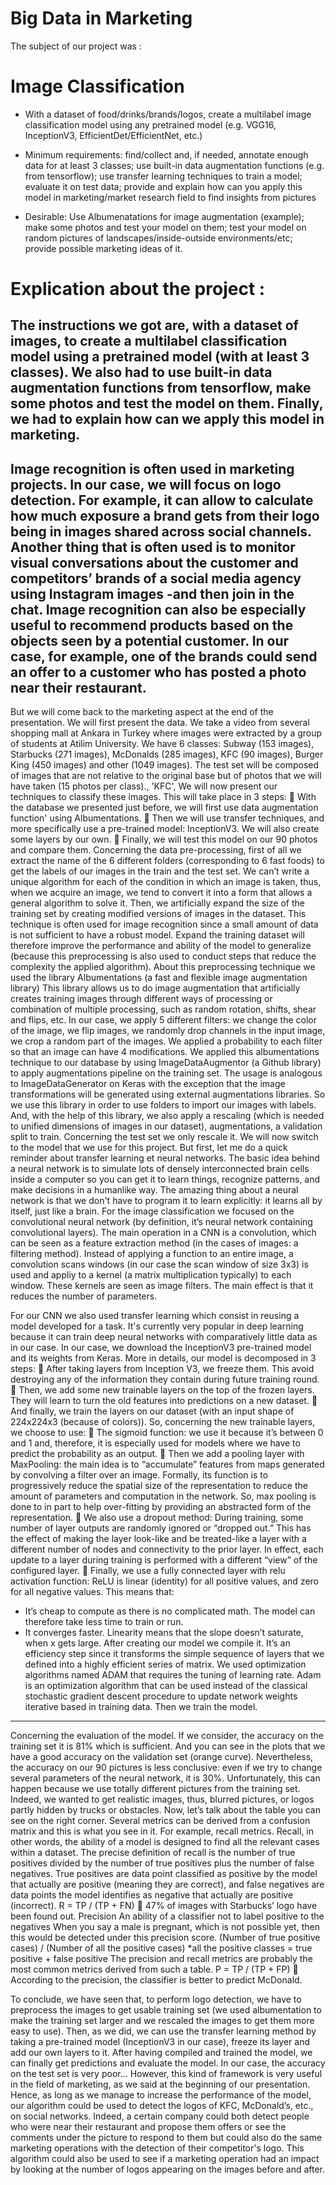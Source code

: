 # Big Data in Marketing 


The subject of our project was : 
# Image Classification

- With a dataset of food/drinks/brands/logos, create a multilabel image classification model using any pretrained model (e.g. VGG16, InceptionV3, EfficientDet/EfficientNet, etc.)

- Minimum requirements: find/collect and, if needed, annotate enough data for at least 3 classes; use built-in data augmentation functions (e.g. from tensorflow); use transfer learning techniques to train a model; evaluate it on test data; provide and explain how can you apply this model in marketing/market research field to find insights from pictures

- Desirable: Use Albumenatations for image augmentation (example); make some photos and test your model on them; test your model on random pictures of landscapes/inside-outside environments/etc; provide possible marketing ideas of it.


# Explication about the project : 

The instructions we got are, with a dataset of images, to create a multilabel classification model using a pretrained model (with at least 3 classes).
We also had to use built-in data augmentation functions from tensorflow, make some photos and test the model on them. 
Finally, we had to explain how can we apply this model in marketing. 
-------------------------------------------------------------------------------------------------------
Image recognition is often used in marketing projects. In our case, we will focus on logo detection.
For example, it can allow to calculate how much exposure a brand gets from their logo being in images shared across social channels.
Another thing that is often used is to monitor visual conversations about the customer and competitors’ brands of a social media agency using Instagram images -and then join in the chat.
Image recognition can also be especially useful to recommend products based on the objects seen by a potential customer. In our case, for example, one of the brands could send an offer to a customer who has posted a photo near their restaurant.
--------------------------------------------------------------------------------------------------------
But we will come back to the marketing aspect at the end of the presentation. We will first present the data.
We take a video from several shopping mall at Ankara in Turkey where images were extracted by a group of students at Atilim University. 
We have 6 classes: Subway (153 images), Starbucks (271 images), McDonalds (285 images), KFC (90 images), Burger King (450 images) and other (1049 images). 
The test set will be composed of images that are not relative to the original base but of photos that we will have taken (15 photos per class)., 'KFC',
We will now present our techniques to classify these images. This will take place in 3 steps:
	With the database we presented just before, we will first use data augmentation function' using Albumentations. 
	Then we will use transfer techniques, and more specifically use a pre-trained model: InceptionV3. We will also create some layers by our own. 
	Finally, we will test this model on our 90 photos and compare them. 
Concerning the data pre-processing, first of all we extract the name of the 6 different folders (corresponding to 6 fast foods) to get the labels of our images in the train and the test set.
We can’t write a unique algorithm for each of the condition in which an image is taken, thus, when we acquire an image, we tend to convert it into a form that allows a general algorithm to solve it.
Then, we artificially expand the size of the training set by creating modified versions of images in the dataset. 
This technique is often used for image recognition since a small amount of data is not sufficient to have a robust model. Expand the training dataset will therefore improve the performance and ability of the model to generalize (because this preprocessing is also used to conduct steps that reduce the complexity the applied algorithm).
About this preprocessing technique we used the library Albumentations (a fast and flexible image augmentation library)
This library allows us to do image augmentation that artificially creates training images through different ways of processing or combination of multiple processing, such as random rotation, shifts, shear and flips, etc.
In our case, we apply 5 different filters: we change the color of the image, we flip images, we randomly drop channels in the input image, we crop a random part of the images. We applied a probability to each filter so that an image can have 4 modifications. 
We applied this albumentations technique to our database by using ImageDataAugmentor (a Github library) to apply augmentations pipeline on the training set. 
The usage is analogous to ImageDataGenerator on Keras with the exception that the image transformations will be generated using external augmentations libraries.
So we use this library in order to use folders to import our images with labels.
And, with the help of this library, we also apply a rescaling (which is needed to unified dimensions of images in our dataset), augmentations, a validation split to train. 
Concerning the test set we only rescale it. 
We will now switch to the model that we use for this project. But first, let me do a quick reminder about transfer learning et neural networks. 
The basic idea behind a neural network is to simulate lots of densely interconnected brain cells inside a computer so you can get it to learn things, recognize patterns, and make decisions in a humanlike way. The amazing thing about a neural network is that we don't have to program it to learn explicitly: it learns all by itself, just like a brain.
For the image classification we focused on the convolutional neural network (by definition, it’s neural network containing convolutional layers).
The main operation in a CNN is a convolution, which can be seen as a feature extraction method (in the cases of images: a filtering method). 
Instead of applying a function to an entire image, a convolution scans windows (in our case the scan window of size 3x3) is used and appliy to a kernel (a matrix multiplication typically) to each window. These kernels are seen as image filters. 
The main effect is that it reduces the number of parameters. 

For our CNN we also used transfer learning which consist in reusing a model developed for a task. 
It's currently very popular in deep learning because it can train deep neural networks with comparatively little data as in our case.
In our case, we download the InceptionV3 pre-trained model and its weights from Keras.
More in details, our model is decomposed in 3 steps:
	After taking layers from Inception V3, we freeze them. This avoid destroying any of the information they contain during future training round. 
	Then, we add some new trainable layers on the top of the frozen layers. They will learn to turn the old features into predictions on a new dataset. 
	And finally, we train the layers on our dataset (with an input shape of 224x224x3 (because of colors)). 
So, concerning the new trainable layers, we choose to use:
	The sigmoid function: we use it because it’s between 0 and 1 and, therefore, it is especially used for models where we have to predict the probability as an output.
	Then we add a pooling layer with MaxPooling: the main idea is to “accumulate” features from maps generated by convolving a filter over an image. Formally, its function is to progressively reduce the spatial size of the representation to reduce the amount of parameters and computation in the network. So, max pooling is done to in part to help over-fitting by providing an abstracted form of the representation.
	We also use a dropout method: During training, some number of layer outputs are randomly ignored or “dropped out.” This has the effect of making the layer look-like and be treated-like a layer with a different number of nodes and connectivity to the prior layer. In effect, each update to a layer during training is performed with a different “view” of the configured layer.
	Finally, we use a fully connected layer with relu activation function: ReLU is linear (identity) for all positive values, and zero for all negative values. This means that:
-	It’s cheap to compute as there is no complicated math. The model can therefore take less time to train or run.
-	It converges faster. Linearity means that the slope doesn’t saturate, when x gets large.
After creating our model we compile it. It’s an efficiency step since it transforms the simple sequence of layers that we defined into a highly efficient series of matrix.
We used optimization algorithms named ADAM that requires the tuning of learning rate. Adam is an optimization algorithm that can be used instead of the classical stochastic gradient descent procedure to update network weights iterative based in training data.
Then we train the model. 
------------------------------------------------------------------------------------------------------ 
Concerning the evaluation of the model. If we consider, the accuracy on the training set it is 81% which is sufficient. And you can see in the plots that we have a good accuracy on the validation set (orange curve). 
Nevertheless, the accuracy on our 90 pictures is less conclusive: even if we try to change several parameters of the neural network, it is 30%.
Unfortunately, this can happen because we use totally different pictures from the training set. Indeed, we wanted to get realistic images, thus, blurred pictures, or logos partly hidden by trucks or obstacles.
Now, let’s talk about the table you can see on the right corner. Several metrics can be derived from a confusion matrix and this is what you see in it. For example, recall metrics.
Recall, in other words, the ability of a model is designed to find all the relevant cases within a dataset.
The precise definition of recall is the number of true positives divided by the number of true positives plus the number of false negatives. True positives are data point classified as positive by the model that actually are positive (meaning they are correct), and false negatives are data points the model identifies as negative that actually are positive (incorrect).
R = TP / (TP + FN)
	47% of images with Starbucks’ logo have been found out.
Precision
An ability of a classifier not to label positive to the negatives
When you say a male is pregnant, which is not possible yet, then this would be detected under this precision score.
(Number of true positive cases) / (Number of all the positive cases)
*all the positive classes = true positive + false positive
The precision and recall metrics are probably the most common metrics derived from such a table.
P = TP / (TP + FP)
	According to the precision, the classifier is better to predict McDonald.


To conclude, we have seen that, to perform logo detection, we have to preprocess the images to get usable training set (we used albumentation to make the training set larger and we rescaled the images to get them more easy to use). Then, as we did, we can use the transfer learning method by taking a pre-trained model (InceptionV3 in our case), freeze its layer and add our own layers to it. After having compiled and trained the model, we can finally get predictions and evaluate the model. In our case, the accuracy on the test set is very poor… However, this kind of framework is very useful in the field of marketing, as we said at the beginning of our presentation.
Hence, as long as we manage to increase the performance of the model, our algorithm could be used to detect the logos of KFC, McDonald’s, etc., on social networks. 
Indeed, a certain company could both detect people who were near their restaurant and propose them offers or see the comments under the picture to respond to them but could also do the same marketing operations with the detection of their competitor's logo.
This algorithm could also be used to see if a marketing operation had an impact by looking at the number of logos appearing on the images before and after. 

